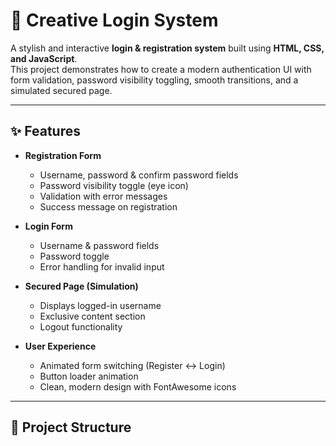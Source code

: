 # 🔐 Creative Login System

A stylish and interactive **login & registration system** built using **HTML, CSS, and JavaScript**.  
This project demonstrates how to create a modern authentication UI with form validation, password visibility toggling, smooth transitions, and a simulated secured page.

---

## ✨ Features
- **Registration Form**
  - Username, password & confirm password fields
  - Password visibility toggle (eye icon)
  - Validation with error messages
  - Success message on registration

- **Login Form**
  - Username & password fields
  - Password toggle
  - Error handling for invalid input

- **Secured Page (Simulation)**
  - Displays logged-in username
  - Exclusive content section
  - Logout functionality

- **User Experience**
  - Animated form switching (Register ↔ Login)
  - Button loader animation
  - Clean, modern design with FontAwesome icons

---

## 📂 Project Structure

